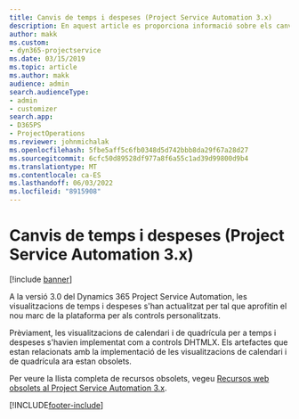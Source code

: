 ```yaml
---
title: Canvis de temps i despeses (Project Service Automation 3.x)
description: En aquest article es proporciona informació sobre els canvis de la solució per al temps i les despeses.
author: makk
ms.custom:
- dyn365-projectservice
ms.date: 03/15/2019
ms.topic: article
ms.author: makk
audience: admin
search.audienceType:
- admin
- customizer
search.app:
- D365PS
- ProjectOperations
ms.reviewer: johnmichalak
ms.openlocfilehash: 5fbe5aff5c6fb0348d5d742bbb8da29f67a28d27
ms.sourcegitcommit: 6cfc50d89528df977a8f6a55c1ad39d99800d9b4
ms.translationtype: MT
ms.contentlocale: ca-ES
ms.lasthandoff: 06/03/2022
ms.locfileid: "8915908"
---
```

# <a name="time-and-expense-changes-project-service-automation-3x"></a>Canvis de temps i despeses (Project Service Automation 3.x)

[!include [banner](../../includes/psa-now-project-operations.md)]

A la versió 3.0 del Dynamics 365 Project Service Automation, les visualitzacions de temps i despeses s'han actualitzat per tal que aprofitin el nou marc de la plataforma per als controls personalitzats.

Prèviament, les visualitzacions de calendari i de quadrícula per a temps i despeses s'havien implementat com a controls DHTMLX. Els artefactes que estan relacionats amb la implementació de les visualitzacions de calendari i de quadrícula ara estan obsolets.

Per veure la llista completa de recursos obsolets, vegeu [Recursos web obsolets al Project Service Automation 3.x](web-resources-deprecated-v3.x.md).


[!INCLUDE[footer-include](../../includes/footer-banner.md)]
